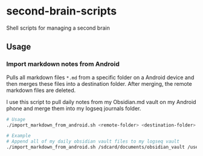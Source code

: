 # second-brain-scripts

Shell scripts for managing a second brain

## Usage

### Import markdown notes from Android

Pulls all markdown files `*.md` from a specific folder on a Android device and then merges these files into a destination folder. After merging, the remote markdown files are deleted.

I use this script to pull daily notes from my Obsidian.md vault on my Android phone and merge them into my logseq journals folder.

```bash
# Usage
./import_markdown_from_android.sh <remote-folder> <destination-folder>
```

```bash
# Example
# Append all of my daily obsidian vault files to my logseq vault
./import_markdown_from_android.sh /sdcard/documents/obsidian_vault /users/trey/logseq_vault/journals
```
